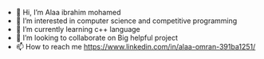 - 👋 Hi, I’m Alaa ibrahim mohamed
- 👀 I’m interested in computer science and competitive programming
- 🌱 I’m currently learning c++ language
- 💞️ I’m looking to collaborate on Big helpful project
- 📫 How to reach me https://www.linkedin.com/in/alaa-omran-391ba1251/

<!---
lolooppo/lolooppo is a ✨ special ✨ repository because its `README.md` (this file) appears on your GitHub profile.
You can click the Preview link to take a look at your changes.
--->
